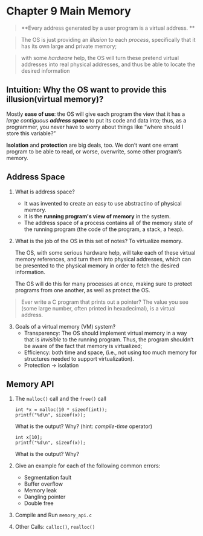 # Chapter 9 Main Memory

> **Every address generated by a user program is a virtual address. **

> The OS is just providing an *illusion*
to each *process*, specifically that it has its own large and private memory;

> with some *hardware* help, the OS will turn these pretend virtual addresses into real
physical addresses, and thus be able to locate the desired information

## Intuition: Why the OS want to provide this illusion(virtual memory)?
Mostly **ease of use**: the OS will give each program the view that it
has a *large contiguous **address space*** to put its code and data into; thus, as a
programmer, you never have to worry about things like “where should I store this
variable?” 

**Isolation** and **protection** are big deals, too. We don’t want
one errant program to be able to read, or worse, overwrite, some other program’s
memory.

## Address Space
1. What is address space?
   - It was invented to create an easy to use abstractino of physical memory.
   - it is the **running program's view of memory** in the system. 
   - The address space of a process contains all of the memory state of the
running program (the code of the program, a stack, a heap). 
2. What is the job of the OS in this set of notes?
    To virtualize memory. <br>

    The OS, with some serious hardware help, will take each of these virtual memory references, and turn them into physical addresses, which can be presented to the physical memory in order to
    fetch the desired information. 

    The OS will do this for many processes at once, making sure to protect programs from one another, as well as protect the OS. 

> Ever write a C program that prints out a pointer? The value you see
(some large number, often printed in hexadecimal), is a virtual address.

3. Goals of a virtual memory (VM) system?
    - Transparency: The OS should implement virtual memory in a way that is *invisible* to
the running program. Thus, the program shouldn’t be aware of the fact
that memory is virtualized;
    - Efficiency: both time and space, (i.e., not using too much
memory for structures needed to support virtualization). 
    - Protection -> isolation

## Memory API
1. The `malloc()` call and the `free()` call
    ```
    int *x = malloc(10 * sizeof(int));
    printf("%d\n", sizeof(x));
    ```
    What is the output? Why? (hint: *compile-time* operator)

    ```
    int x[10];
    printf("%d\n", sizeof(x));
    ```
    What is the output? Why?
2. Give an example for each of the following common errors:
   - Segmentation fault
   - Buffer overflow
   - Memory leak
   - Dangling pointer
   - Double free
3. Compile and Run `memory_api.c`
4. Other Calls: `calloc()`, `realloc()`